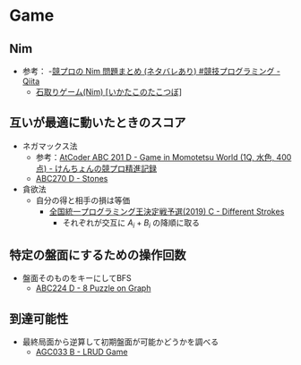 # Game

## Nim
- 参考：
  -[競プロの Nim 問題まとめ (ネタバレあり) #競技プログラミング - Qiita](https://qiita.com/kobae964/items/775c10877763a65a0328)
  - [石取りゲーム(Nim)    [いかたこのたこつぼ]](https://ikatakos.com/pot/programming_algorithm/game/nim)

## 互いが最適に動いたときのスコア
- ネガマックス法
  - 参考：[AtCoder ABC 201 D - Game in Momotetsu World (1Q, 水色, 400 点) - けんちょんの競プロ精進記録](https://drken1215.hatenablog.com/entry/2023/07/21/235300)
  - [ABC270 D - Stones](https://atcoder.jp/contests/abc270/tasks/abc270_d)
- 貪欲法
  - 自分の得と相手の損は等価
    - [全国統一プログラミング王決定戦予選(2019) C - Different Strokes](https://atcoder.jp/contests/nikkei2019-qual/tasks/nikkei2019_qual_c)
      - それぞれが交互に $A_i + B_i$ の降順に取る

## 特定の盤面にするための操作回数
- 盤面そのものをキーにしてBFS
  - [ABC224 D - 8 Puzzle on Graph](https://atcoder.jp/contests/abc224/tasks/abc224_d)

## 到達可能性
- 最終局面から逆算して初期盤面が可能かどうかを調べる
  - [AGC033 B - LRUD Game](https://atcoder.jp/contests/agc033/tasks/agc033_b)
